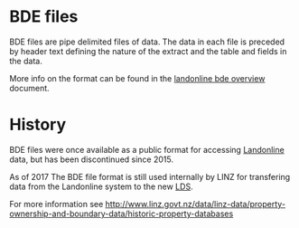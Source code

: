 # BDE files

BDE files are pipe delimited files of data. 
The data in each file is preceded by header text defining the nature of
the extract and the table and fields in the data.

More info on the format can be found in the
[landonline bde overview](landonline-bde-overview.pdf)
document.

# History

BDE files were once available as a public format for accessing
[Landonline](http://www.linz.govt.nz/land/landonline) data, but has been
discontinued since 2015.

As of 2017 The BDE file format is still used internally by LINZ for
transfering data from the Landonline system to the new
[LDS](https://data.linz.govt.nz). 

For more information see http://www.linz.govt.nz/data/linz-data/property-ownership-and-boundary-data/historic-property-databases
